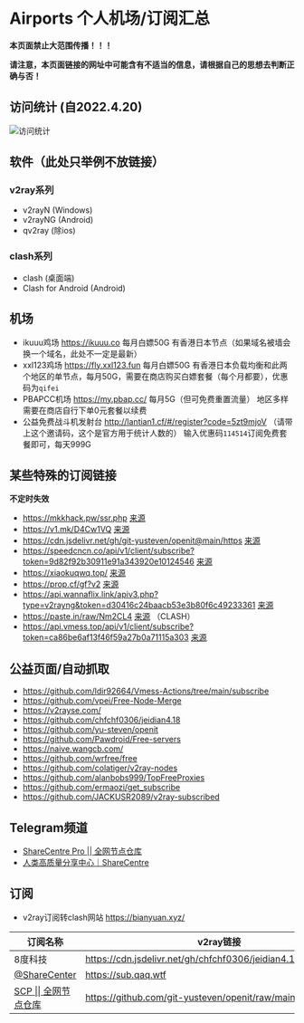 # Airports 个人机场/订阅汇总

**本页面禁止大范围传播！！！**

**请注意，本页面链接的网址中可能含有不适当的信息，请根据自己的思想去判断正确与否！**

## 访问统计 (自2022.4.20)

![访问统计](https://count.getloli.com/get/@airports-share4nothing?theme=rule34)

## 软件（此处只举例不放链接）

### v2ray系列

- v2rayN (Windows)
- v2rayNG (Android)
- qv2ray (除ios)

### clash系列

- clash (桌面端)
- Clash for Android (Android)

## 机场

- ikuuu鸡场 https://ikuuu.co 每月白嫖50G 有香港日本节点（如果域名被墙会换一个域名，此处不一定是最新）
- xxl123鸡场 https://fly.xxl123.fun 每月白嫖50G 有香港日本负载均衡和此两个地区的单节点，每月50G，需要在商店购买白嫖套餐（每个月都要），优惠码为`qifei`
- PBAPCC机场 https://my.pbap.cc/ 每月5G（但可免费重置流量） 地区多样 需要在商店自行下单0元套餐以续费
- 公益免费战斗机发射台 http://lantian1.cf/#/register?code=5zt9mjoV （请带上这个邀请码，这个是官方用于统计人数的） 输入优惠码`114514`订阅免费套餐即可，每天999G


## 某些特殊的订阅链接

**不定时失效**

- https://mkkhack.pw/ssr.php [来源](https://t.me/ShareCentrePro/391)
- https://v1.mk/D4Cw1VQ [来源](https://t.me/ShareCentrePro/989)
- https://cdn.jsdelivr.net/gh/git-yusteven/openit@main/https [来源](https://t.me/ShareCentrePro/942)
- https://speedcncn.co/api/v1/client/subscribe?token=9d82f92b30911e91a343920e10124546 [来源](https://t.me/ShareCentrePro/1309)
- https://xiaokuqwq.top/ [来源](https://t.me/ShareCentrePro/1282)
- https://prop.cf/gf?v2 [来源](https://t.me/wmxprop/4)
- https://api.wannaflix.link/apiv3.php?type=v2rayng&token=d30416c24baacb53e3b80f6c49233361 [来源](https://t.me/freekankan/878)
- https://paste.in/raw/Nm2CL4 [来源](https://t.me/freekankan/876) （CLASH）
- https://api.vmess.top/api/v1/client/subscribe?token=ca86be6af13f46f59a27b0a71115a303 [来源](https://t.me/Jsnzk/6271)

## 公益页面/自动抓取

- https://github.com/ldir92664/Vmess-Actions/tree/main/subscribe
- https://github.com/vpei/Free-Node-Merge
- https://v2rayse.com/
- https://github.com/chfchf0306/jeidian4.18
- https://github.com/yu-steven/openit
- https://github.com/Pawdroid/Free-servers
- https://naive.wangcb.com/
- https://github.com/wrfree/free
- https://github.com/colatiger/v2ray-nodes
- https://github.com/alanbobs999/TopFreeProxies
- https://github.com/ermaozi/get_subscribe
- https://github.com/JACKUSR2089/v2ray-subscribed

## Telegram频道

- [ShareCentre Pro \|\| 全网节点仓库](https://t.me/ShareCentrePro)
- [人类高质量分享中心｜ShareCentre](https://t.me/ShareCentre)

## 订阅

- v2ray订阅转clash网站 https://bianyuan.xyz/

| 订阅名称 | v2ray链接 | clash链接 |
|---|---|---|
|8度科技 | https://cdn.jsdelivr.net/gh/chfchf0306/jeidian4.18@main/4.18 | https://suo.yt/ikUfkC8|
|[@ShareCenter](https://t.me/ShareCentre) | https://sub.qaq.wtf | https://suo.yt/qYYCZrL |
| [SCP \|\| 全网节点仓库](https://t.me/ShareCentrePro) | https://github.com/git-yusteven/openit/raw/main/long | https://github.com/git-yusteven/openit/raw/main/Clash.yaml |
